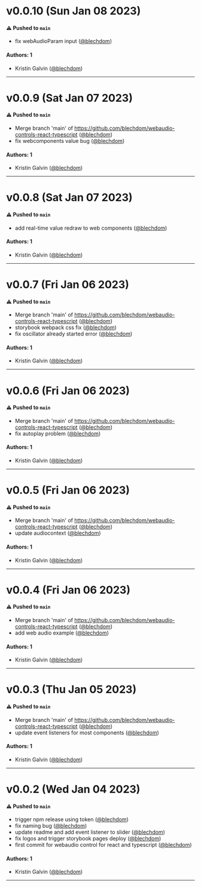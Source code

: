 # v0.0.10 (Sun Jan 08 2023)

#### ⚠️ Pushed to `main`

- fix webAudioParam input ([@blechdom](https://github.com/blechdom))

#### Authors: 1

- Kristin Galvin ([@blechdom](https://github.com/blechdom))

---

# v0.0.9 (Sat Jan 07 2023)

#### ⚠️ Pushed to `main`

- Merge branch 'main' of https://github.com/blechdom/webaudio-controls-react-typescript ([@blechdom](https://github.com/blechdom))
- fix webcomponents value bug ([@blechdom](https://github.com/blechdom))

#### Authors: 1

- Kristin Galvin ([@blechdom](https://github.com/blechdom))

---

# v0.0.8 (Sat Jan 07 2023)

#### ⚠️ Pushed to `main`

- add real-time value redraw to web components ([@blechdom](https://github.com/blechdom))

#### Authors: 1

- Kristin Galvin ([@blechdom](https://github.com/blechdom))

---

# v0.0.7 (Fri Jan 06 2023)

#### ⚠️ Pushed to `main`

- Merge branch 'main' of https://github.com/blechdom/webaudio-controls-react-typescript ([@blechdom](https://github.com/blechdom))
- storybook webpack css fix ([@blechdom](https://github.com/blechdom))
- fix oscillator already started error ([@blechdom](https://github.com/blechdom))

#### Authors: 1

- Kristin Galvin ([@blechdom](https://github.com/blechdom))

---

# v0.0.6 (Fri Jan 06 2023)

#### ⚠️ Pushed to `main`

- Merge branch 'main' of https://github.com/blechdom/webaudio-controls-react-typescript ([@blechdom](https://github.com/blechdom))
- fix autoplay problem ([@blechdom](https://github.com/blechdom))

#### Authors: 1

- Kristin Galvin ([@blechdom](https://github.com/blechdom))

---

# v0.0.5 (Fri Jan 06 2023)

#### ⚠️ Pushed to `main`

- Merge branch 'main' of https://github.com/blechdom/webaudio-controls-react-typescript ([@blechdom](https://github.com/blechdom))
- update audiocontext ([@blechdom](https://github.com/blechdom))

#### Authors: 1

- Kristin Galvin ([@blechdom](https://github.com/blechdom))

---

# v0.0.4 (Fri Jan 06 2023)

#### ⚠️ Pushed to `main`

- Merge branch 'main' of https://github.com/blechdom/webaudio-controls-react-typescript ([@blechdom](https://github.com/blechdom))
- add web audio example ([@blechdom](https://github.com/blechdom))

#### Authors: 1

- Kristin Galvin ([@blechdom](https://github.com/blechdom))

---

# v0.0.3 (Thu Jan 05 2023)

#### ⚠️ Pushed to `main`

- Merge branch 'main' of https://github.com/blechdom/webaudio-controls-react-typescript ([@blechdom](https://github.com/blechdom))
- update event listeners for most components ([@blechdom](https://github.com/blechdom))

#### Authors: 1

- Kristin Galvin ([@blechdom](https://github.com/blechdom))

---

# v0.0.2 (Wed Jan 04 2023)

#### ⚠️ Pushed to `main`

- trigger npm release using token ([@blechdom](https://github.com/blechdom))
- fix naming bug ([@blechdom](https://github.com/blechdom))
- update readme and add event listener to slider ([@blechdom](https://github.com/blechdom))
- fix logos and trigger storybook pages deploy ([@blechdom](https://github.com/blechdom))
- first commit for webaudio control for react and typescript ([@blechdom](https://github.com/blechdom))

#### Authors: 1

- Kristin Galvin ([@blechdom](https://github.com/blechdom))

---

